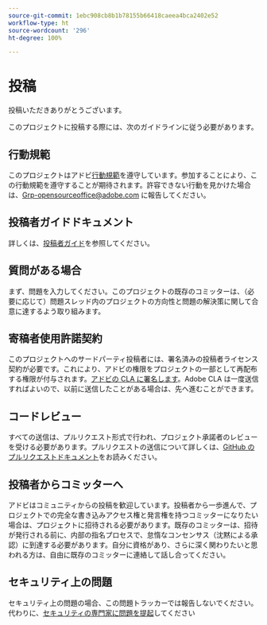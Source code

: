 ```yaml
---
source-git-commit: 1ebc908cb8b1b78155b66418caeea4bca2402e52
workflow-type: ht
source-wordcount: '296'
ht-degree: 100%

---
```

# 投稿

投稿いただきありがとうございます。

このプロジェクトに投稿する際には、次のガイドラインに従う必要があります。

## 行動規範

このプロジェクトはアドビ[行動規範](code-of-conduct.md)を遵守しています。参加することにより、この行動規範を遵守することが期待されます。許容できない行動を見かけた場合は、[Grp-opensourceoffice@adobe.com](mailto:Grp-opensourceoffice@adobe.com) に報告してください。

## 投稿者ガイドドキュメント

詳しくは、[投稿者ガイド](https://docs.adobe.com/content/help/jp/contributor/contributor-guide/introduction.html)を参照してください。

## 質問がある場合

まず、問題を入力してください。このプロジェクトの既存のコミッターは、（必要に応じて）問題スレッド内のプロジェクトの方向性と問題の解決策に関して合意に達するよう取り組みます。

## 寄稿者使用許諾契約

このプロジェクトへのサードパーティ投稿者には、署名済みの投稿者ライセンス契約が必要です。これにより、アドビの権限をプロジェクトの一部として再配布する権限が付与されます。[アドビの CLA に署名します](http://opensource.adobe.com/cla.html)。Adobe CLA は一度送信すればよいので、以前に送信したことがある場合は、先へ進むことができます。

## コードレビュー

すべての送信は、プルリクエスト形式で行われ、プロジェクト承諾者のレビューを受ける必要があります。プルリクエストの送信について詳しくは、[GitHub のプルリクエストドキュメント](https://docs.github.com/ja/pull-requests/collaborating-with-pull-requests/proposing-changes-to-your-work-with-pull-requests/about-pull-requests)をお読みください。

<!--
Lastly, please follow the [pull request template](PULL_REQUEST_TEMPLATE.md) when
submitting a pull request!
-->

## 投稿者からコミッターへ

アドビはコミュニティからの投稿を歓迎しています。投稿者から一歩進んで、プロジェクトでの完全な書き込みアクセス権と発言権を持つコミッターになりたい場合は、プロジェクトに招待される必要があります。既存のコミッターは、招待が発行される前に、内部の指名プロセスで、怠惰なコンセンサス（沈黙による承認）に到達する必要があります。自分に資格があり、さらに深く関わりたいと思われる方は、自由に既存のコミッターに連絡して話し合ってください。

## セキュリティ上の問題

セキュリティ上の問題の場合、この問題トラッカーでは報告しないでください。代わりに、[セキュリティの専門家に問題を提起](https://helpx.adobe.com/jp/security/alertus.html)してください

